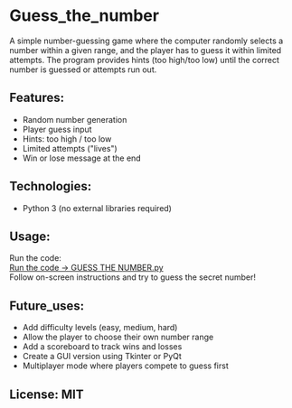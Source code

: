 # Guess_the_number
A simple number-guessing game where the computer randomly selects a number within a given range, and the player has to guess it within limited attempts. 
  The program provides hints (too high/too low) until the correct number is guessed or attempts run out.

## Features:
  - Random number generation
  - Player guess input
  - Hints: too high / too low
  - Limited attempts ("lives")
  - Win or lose message at the end

## Technologies:
  - Python 3 (no external libraries required)
    
## Usage: 
  Run the code:<br> [Run the code → GUESS THE NUMBER.py](./GUESS%20THE%20NUMBER.py) <br>
  Follow on-screen instructions and try to guess the secret number!

## Future_uses:
  - Add difficulty levels (easy, medium, hard)
  - Allow the player to choose their own number range
  - Add a scoreboard to track wins and losses
  - Create a GUI version using Tkinter or PyQt
  - Multiplayer mode where players compete to guess first

## License: MIT
